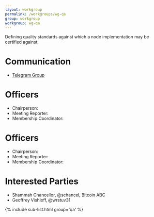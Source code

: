 ```yaml
---
layout: workgroup
permalink: /workgroups/wg-qa
group: workgroup
workgroup: wg-qa
---
```


Defining quality standards against which a node implementation may be
certified against.

# Communication

* [Telegram Group](https://t.me/joinchat/HCYr504kfZ9mWtlywoyprQ)

# Officers

 * Chairperson:
 * Meeting Reporter:
 * Membership Coordinator:

# Officers

 * Chairperson: 
 * Meeting Reporter:
 * Membership Coordinator: 

# Interested Parties

- Shammah Chancellor, @schancel, Bitcoin ABC
- Geoffrey Vishloff, @wrstuv31

{% include sub-list.html group='qa' %}
